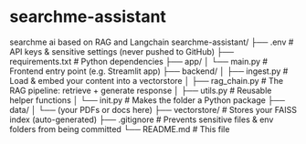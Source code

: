 # searchme-assistant
searchme ai based on RAG and Langchain
searchme-assistant/
├── .env # API keys & sensitive settings (never pushed to GitHub)
├── requirements.txt # Python dependencies
├── app/
│ └── main.py # Frontend entry point (e.g. Streamlit app)
├── backend/
│ ├── ingest.py # Load & embed your content into a vectorstore
│ ├── rag_chain.py # The RAG pipeline: retrieve + generate response
│ ├── utils.py # Reusable helper functions
│ └── init.py # Makes the folder a Python package
├── data/
│ └── (your PDFs or docs here)
├── vectorstore/ # Stores your FAISS index (auto-generated)
├── .gitignore # Prevents sensitive files & env folders from being committed
└── README.md # This file